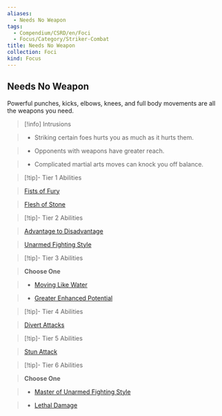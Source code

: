 ```yaml
---
aliases:
  - Needs No Weapon
tags:
  - Compendium/CSRD/en/Foci
  - Focus/Category/Striker-Combat
title: Needs No Weapon
collection: Foci
kind: Focus
---
```

## Needs No Weapon    
Powerful punches, kicks, elbows, knees, and full body movements are all the weapons you need.    
  
>[!info] Intrusions    
>- Striking certain foes hurts you as much as it hurts them.    
>- Opponents with weapons have greater reach.    
>- Complicated martial arts moves can knock you off balance.    
  
  
>[!tip]- Tier 1 Abilities    
> [Fists of Fury](Fists-of-Fury.md)    
> [Flesh of Stone](Flesh-of-Stone.md)    
  
  
>[!tip]- Tier 2 Abilities    
> [Advantage to Disadvantage](Advantage-to-Disadvantage.md)    
> [Unarmed Fighting Style](Unarmed-Fighting-Style.md)    
  
  
>[!tip]- Tier 3 Abilities    
> **Choose One**    
>- [Moving Like Water](Moving-Like-Water.md)    
>- [Greater Enhanced Potential](Greater-Enhanced-Potential.md)    
  
  
>[!tip]- Tier 4 Abilities    
> [Divert Attacks](Divert-Attacks.md)    
  
  
>[!tip]- Tier 5 Abilities    
> [Stun Attack](Stun-Attack.md)    
  
  
>[!tip]- Tier 6 Abilities    
> **Choose One**    
>- [Master of Unarmed Fighting Style](Master-of-Unarmed-Fighting-Style.md)    
>- [Lethal Damage](Lethal-Damage.md)